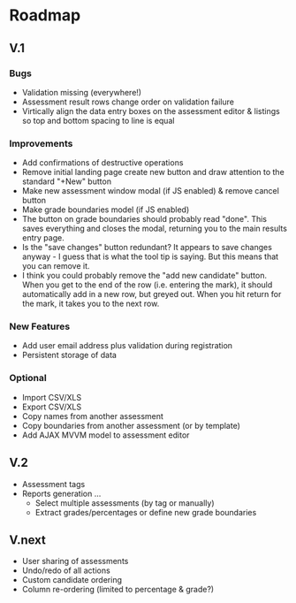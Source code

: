 # Roadmap
## V.1
### Bugs
- Validation missing (everywhere!)
- Assessment result rows change order on validation failure
- Virtically align the data entry boxes on the assessment editor & listings so top and bottom spacing to line is equal

### Improvements
- Add confirmations of destructive operations
- Remove initial landing page create new button and draw attention to the standard "+New" button
- Make new assessment window modal (if JS enabled) & remove cancel button
- Make grade boundaries model (if JS enabled)
- The button on grade boundaries should probably read "done". This saves everything and closes the modal, returning you to the main results entry page.
- Is the "save changes" button redundant? It appears to save changes anyway - I guess that is what the tool tip is saying. But this means that you can remove it.
- I think you could probably remove the "add new candidate" button. When you get to the end of the row (i.e. entering the mark), it should automatically add in a new row, but greyed out. When you hit return for the mark, it takes you to the next row.

### New Features
- Add user email address plus validation during registration
- Persistent storage of data

### Optional
- Import CSV/XLS
- Export CSV/XLS
- Copy names from another assessment
- Copy boundaries from another assessment (or by template)
- Add AJAX MVVM model to assessment editor

## V.2
- Assessment tags
- Reports generation ...
  - Select multiple assessments (by tag or manually)
  - Extract grades/percentages or define new grade boundaries

## V.next
- User sharing of assessments
- Undo/redo of all actions
- Custom candidate ordering
- Column re-ordering (limited to percentage & grade?)
